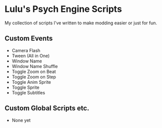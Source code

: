 # Lulu's Psych Engine Scripts
My collection of scripts I've written to make modding easier or just for fun.

## Custom Events
* Camera Flash
* Tween (All in One)
* Window Name
* Window Name Shuffle
* Toggle Zoom on Beat
* Toggle Zoom on Step
* Toggle Anim Sprite
* Toggle Sprite
* Toggle Subtitles


## Custom Global Scripts etc.
* None yet
